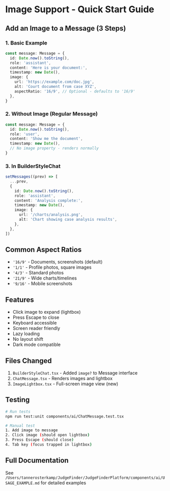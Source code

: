 # Image Support - Quick Start Guide

## Add an Image to a Message (3 Steps)

### 1. Basic Example

```typescript
const message: Message = {
  id: Date.now().toString(),
  role: 'assistant',
  content: 'Here is your document:',
  timestamp: new Date(),
  image: {
    url: 'https://example.com/doc.jpg',
    alt: 'Court document from case XYZ',
    aspectRatio: '16/9', // Optional - defaults to '16/9'
  },
}
```

### 2. Without Image (Regular Message)

```typescript
const message: Message = {
  id: Date.now().toString(),
  role: 'user',
  content: 'Show me the document',
  timestamp: new Date(),
  // No image property - renders normally
}
```

### 3. In BuilderStyleChat

```typescript
setMessages((prev) => [
  ...prev,
  {
    id: Date.now().toString(),
    role: 'assistant',
    content: 'Analysis complete:',
    timestamp: new Date(),
    image: {
      url: '/charts/analysis.png',
      alt: 'Chart showing case analysis results',
    },
  },
])
```

## Common Aspect Ratios

- `'16/9'` - Documents, screenshots (default)
- `'1/1'` - Profile photos, square images
- `'4/3'` - Standard photos
- `'21/9'` - Wide charts/timelines
- `'9/16'` - Mobile screenshots

## Features

- Click image to expand (lightbox)
- Press Escape to close
- Keyboard accessible
- Screen reader friendly
- Lazy loading
- No layout shift
- Dark mode compatible

## Files Changed

1. `BuilderStyleChat.tsx` - Added `image?` to Message interface
2. `ChatMessage.tsx` - Renders images and lightbox
3. `ImageLightbox.tsx` - Full-screen image view (new)

## Testing

```bash
# Run tests
npm run test:unit components/ai/ChatMessage.test.tsx

# Manual test
1. Add image to message
2. Click image (should open lightbox)
3. Press Escape (should close)
4. Tab key (focus trapped in lightbox)
```

## Full Documentation

See `/Users/tannerosterkamp/JudgeFinder/JudgeFinderPlatform/components/ai/USAGE_EXAMPLE.md` for detailed examples
